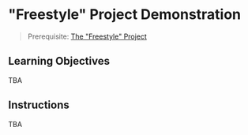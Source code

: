 # "Freestyle" Project Demonstration

> Prerequisite: [The "Freestyle" Project](README.md)

## Learning Objectives

TBA

## Instructions

TBA
